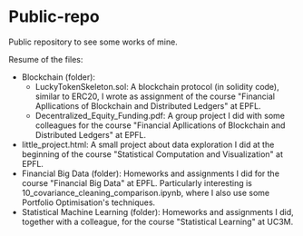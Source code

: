 # Public-repo
Public repository to see some works of mine.

Resume of the files:
- Blockchain (folder):
    - LuckyTokenSkeleton.sol: A blockchain protocol (in solidity code), similar to ERC20, I wrote as assignment of the course "Financial Apllications of Blockchain and Distributed Ledgers" at EPFL.
    - Decentralized_Equity_Funding.pdf: A group project I did with some colleagues for the course "Financial Apllications of Blockchain and Distributed Ledgers" at EPFL.
- little_project.html: A small project about data exploration I did at the beginning of the course "Statistical Computation and Visualization" at EPFL.
- Financial Big Data (folder): Homeworks and assignments I did for the course "Financial Big Data" at EPFL. Particularly interesting is 10_covariance_cleaning_comparison.ipynb, where I also use some Portfolio Optimisation's techniques.
- Statistical Machine Learning (folder): Homeworks and assignments I did, together with a colleague, for the course "Statistical Learning" at UC3M.

